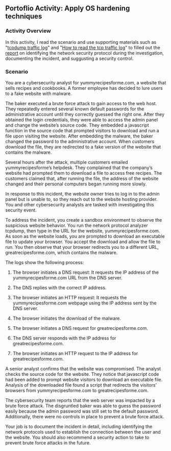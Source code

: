 ## Portoflio Activity: Apply OS hardening techniques

### Activity Overview

In this activity, I read the scenario and use supporting materials such as "[tcpdump traffic log](https://github.com/AbidBiswas/Google-Cybersecurity-Professional-Certificate/blob/main/Apply%20OS%20hardening%20techniques/tcpdump%20traffic%20log.pdf)" and "[How to read the tcp traffic log](https://github.com/AbidBiswas/Google-Cybersecurity-Professional-Certificate/blob/main/Apply%20OS%20hardening%20techniques/How%20to%20read%20the%20tcpdump%20traffic%20log.pdf)" to filled out the [report](https://github.com/AbidBiswas/Google-Cybersecurity-Professional-Certificate/blob/main/Apply%20OS%20hardening%20techniques/Security%20incident%20report.pdf) on identifying the network security protocol during the investigation, documenting the incident, and suggusting a security control.

### Scenario

You are a cybersecurity analyst for yummyrecipesforme.com, a website that sells recipes and cookbooks. A former employee has decided to lure users to a fake website with malware. 

The baker executed a brute force attack to gain access to the web host. They repeatedly entered several known default passwords for the administrative account until they correctly guessed the right one. After they obtained the login credentials, they were able to access the admin panel and change the website’s source code. They embedded a javascript function in the source code that prompted visitors to download and run a file upon visiting the website. After embedding the malware, the baker changed the password to the administrative account. When customers download the file, they are redirected to a fake version of the website that contains the malware. 

Several hours after the attack, multiple customers emailed yummyrecipesforme’s helpdesk. They complained that the company’s website had prompted them to download a file to access free recipes. The customers claimed that, after running the file, the address of the website changed and their personal computers began running more slowly. 

In response to this incident, the website owner tries to log in to the admin panel but is unable to, so they reach out to the website hosting provider. You and other cybersecurity analysts are tasked with investigating this security event.

To address the incident, you create a sandbox environment to observe the suspicious website behavior. You run the network protocol analyzer tcpdump, then type in the URL for the website, yummyrecipesforme.com. As soon as the website loads, you are prompted to download an executable file to update your browser. You accept the download and allow the file to run. You then observe that your browser redirects you to a different URL, greatrecipesforme.com, which contains the malware.  

The logs show the following process:

1. The browser initiates a DNS request: It requests the IP address of the yummyrecipesforme.com URL from the DNS server.

2. The DNS replies with the correct IP address. 

3. The browser initiates an HTTP request: It requests the yummyrecipesforme.com webpage using the IP address sent by the DNS server.

4. The browser initiates the download of the malware.

5. The browser initiates a DNS request for greatrecipesforme.com.

6. The DNS server responds with the IP address for greatrecipesforme.com.

7. The browser initiates an HTTP request to the IP address for greatrecipesforme.com.

A senior analyst confirms that the website was compromised. The analyst checks the source code for the website. They notice that javascript code had been added to prompt website visitors to download an executable file. Analysis of the downloaded file found a script that redirects the visitors’ browsers from yummyrecipesforme.com to greatrecipesforme.com. 

The cybersecurity team reports that the web server was impacted by a brute force attack. The disgruntled baker was able to guess the password easily because the admin password was still set to the default password. Additionally, there were no controls in place to prevent a brute force attack. 

Your job is to document the incident in detail, including identifying the network protocols used to establish the connection between the user and the website.  You should also recommend a security action to take to prevent brute force attacks in the future.
